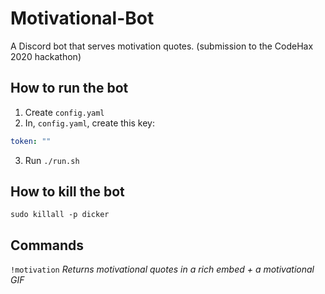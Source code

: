 # Motivational-Bot

A Discord bot that serves motivation quotes. (submission to the CodeHax 2020 hackathon)

## How to run the bot

1. Create `config.yaml`
2. In, `config.yaml`, create this key:

```yaml
token: ""
```

3. Run `./run.sh`

## How to kill the bot

`sudo killall -p dicker`

## Commands

`!motivation` _Returns motivational quotes in a rich embed + a motivational GIF_
